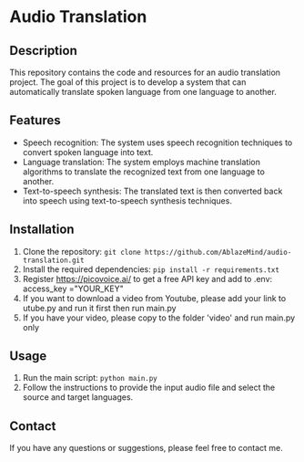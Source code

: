 # Audio Translation

## Description
This repository contains the code and resources for an audio translation project. The goal of this project is to develop a system that can automatically translate spoken language from one language to another.

## Features
- Speech recognition: The system uses speech recognition techniques to convert spoken language into text.
- Language translation: The system employs machine translation algorithms to translate the recognized text from one language to another.
- Text-to-speech synthesis: The translated text is then converted back into speech using text-to-speech synthesis techniques.

## Installation
1. Clone the repository: `git clone https://github.com/AblazeMind/audio-translation.git`
2. Install the required dependencies: `pip install -r requirements.txt`
3. Register https://picovoice.ai/ to get a free API key and add to .env: access_key ="YOUR_KEY"
4. If you want to download a video from Youtube, please add your link to utube.py and run it first then run main.py
5. If you have your video, please copy to the folder 'video' and run main.py only

## Usage
1. Run the main script: `python main.py`
2. Follow the instructions to provide the input audio file and select the source and target languages.

## Contact
If you have any questions or suggestions, please feel free to contact me.
